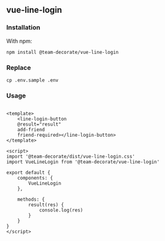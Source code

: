 
## vue-line-login

### Installation

With npm:

    npm install @team-decorate/vue-line-login
    
### Replace

    cp .env.sample .env
    
    
### Usage

```vue

<template>
    <line-login-button 
    @result="result" 
    add-friend 
    friend-required></line-login-button>
</template>

<script>
import '@team-decorate/dist/vue-line-login.css'
import VueLineLogin from '@team-decorate/vue-line-login'

export default {
    components: {
        VueLineLogin
    },
    
    methods: {
        result(res) {
            console.log(res)
        }
    }
}
</script>

```
